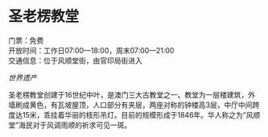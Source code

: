 # 圣老楞教堂  

门票：免费  
开放时间：工作日07:00—18:00，周末07:00—21:00  
交通信息：位于风顺堂街，由官印局街进入  

*世界遗产*  

圣老楞教堂创建于16世纪中叶，是澳门三大古教堂之一。教堂为一层楼建筑，外墙刷成黄色，有瓦坡屋顶，人口部分有夹层，两座对称的钟楼高3层，中厅中间跨度达15米，乖挂着华丽的枝形吊灯。目前的规模形成于1846年。华人称之为“风顺堂”海民对于风调雨顺的祈求可见一斑。  
